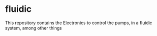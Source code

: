 # fluidic
This repository contains the Electronics to control the pumps, in a fluidic system, among other things
